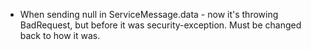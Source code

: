 * When sending null in ServiceMessage.data - now it's throwing BadRequest, but before it was
  security-exception. Must be changed back to how it was.


